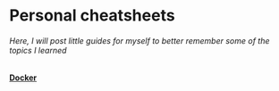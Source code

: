 # Personal cheatsheets

###### Here, I will post little guides for myself to better remember some of the topics I learned

#### [Docker](https://github.com/OlzhasAlexandrov/cheatsheets/blob/master/docker.md)
